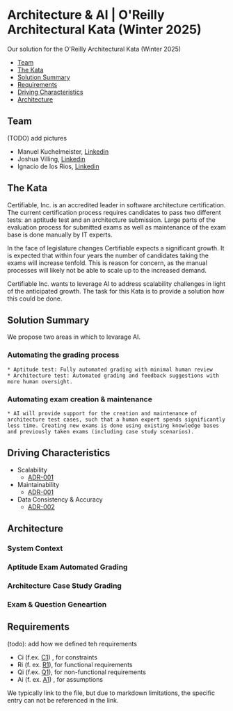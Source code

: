 # Architecture & AI | O'Reilly Architectural Kata (Winter 2025)

Our solution for the O'Reilly Architectural Kata (Winter 2025)

- [Team](#team)
- [The Kata](#introduction)
- [Solution Summary](#summary)
- [Requirements](#requirements)
- [Driving Characteristics](#characteristics)
- [Architecture](#architecture)

## Team

(TODO) add pictures

- Manuel Kuchelmeister, [Linkedin](https://www.linkedin.com/in/m-kuchelmeister)
- Joshua Villing, [Linkedin](https://www.linkedin.com/in/joshua-villing-931078130)
- Ignacio de los Rios, [Linkedin](https://www.linkedin.com/in/ignacio-de-los-rios-ruiz-713150162)

## The Kata

Certifiable, Inc. is an accredited leader in software architecture certification.
The current certification process requires candidates to pass two different tests: an aptitude test and an architecture submission.
Large parts of the evaluation process for submitted exams as well as maintenance of the exam base is done manually by IT experts. 

In the face of legislature changes Certifiable expects a significant growth.
It is expected that within four years the number of candidates taking the exams will increase tenfold. 
This is reason for concern, as the manual processes will likely not be able to scale up to the increased demand. 

Certifiable Inc. wants to leverage AI to address scalability challenges in light of the anticipated growth.
The task for this Kata is to provide a solution how this could be done. 

## Solution Summary

We propose two areas in which to levarage AI. 

### Automating the grading process
    * Aptitude test: Fully automated grading with minimal human review
    * Architecture test: Automated grading and feedback suggestions with more human oversight.

### Automating exam creation & maintenance
    * AI will provide support for the creation and maintenance of architecture test cases, such that a human expert spends significantly less time. Creating new exams is done using existing knowledge bases and previously taken exams (including case study scenarios).

## Driving Characteristics

* Scalability
    * [ADR-001](/assets/adr/ADR-001-ai-use-cases.md)
* Maintainability
    * [ADR-001](/assets/adr/ADR-001-ai-use-cases.md)
* Data Consistency & Accuracy
    * [ADR-002](/assets/adr/ADR-002-human-in-the-loop.md)

## Architecture

### System Context

### Aptitude Exam Automated Grading

### Architecture Case Study Grading

### Exam & Question Geneartion


## Requirements

(todo): add how we defined teh requirements

- Ci (f.ex. [C1](/01-requirements/requirements-and-assumptions.md)) , for constraints
- Ri (f. ex. [R1](/01-requirements/requirements-and-assumptions.md)), for functional requirements
- Qi (f.ex. [Q1](/01-requirements/requirements-and-assumptions.md)), for non-functional requirements
- Ai (f. ex. [A1](/01-requirements/requirements-and-assumptions.md)) , for assumptions

We typically link to the file, but due to markdown limitations, the specific entry can not be referenced in the link.